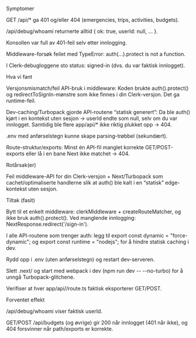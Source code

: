 Symptomer

GET /api/* ga 401 og/eller 404 (emergencies, trips, activities, budgets).

/api/debug/whoami returnerte alltid { ok: true, userId: null, ... }.

Konsollen var full av 401-feil selv etter innlogging.

Middleware-forsøk feilet med TypeError: auth(...).protect is not a function.

I Clerk-debugloggene sto status: signed-in (dvs. du var faktisk innlogget).

Hva vi fant

Versjonsmismatch/feil API-bruk i middleware:
Koden brukte auth().protect() og redirectToSignIn-mønstre som ikke finnes i din Clerk-versjon. Det ga runtime-feil.

Dev-caching/Turbopack gjorde API-routene “statisk generert”:
Da ble auth() kjørt i en kontekst uten sesjon → userId endte som null, selv om du var innlogget. Samtidig ble flere app/api/* ikke riktig plukket opp → 404.

.env med anførselstegn kunne skape parsing-trøbbel (sekundært).

Route-struktur/exports: Minst én API-fil manglet korrekte GET/POST-exports eller lå i en bane Next ikke matchet → 404.

Rotårsak(er)

Feil middleware-API for din Clerk-versjon + Next/Turbopack som cachet/optimaliserte handlerne slik at auth() ble kalt i en “statisk” edge-kontekst uten sesjon.

Tiltak (fasit)

Bytt til et enkelt middleware: clerkMiddleware + createRouteMatcher, og ikke bruk auth().protect(). Ved manglende innlogging: NextResponse.redirect('/sign-in').

I alle API-routene som trenger auth: legg til
export const dynamic = "force-dynamic"; og export const runtime = "nodejs"; for å hindre statisk caching i dev.

Rydd opp i .env (uten anførselstegn) og restart dev-serveren.

Slett .next/ og start med webpack i dev (npm run dev -- --no-turbo) for å unngå Turbopack-glitchene.

Verifiser at hver app/api/<navn>/route.ts faktisk eksporterer GET/POST.

Forventet effekt

/api/debug/whoami viser faktisk userId.

GET/POST /api/budgets (og øvrige) gir 200 når innlogget (401 når ikke), og 404 forsvinner når path/exports er korrekte.